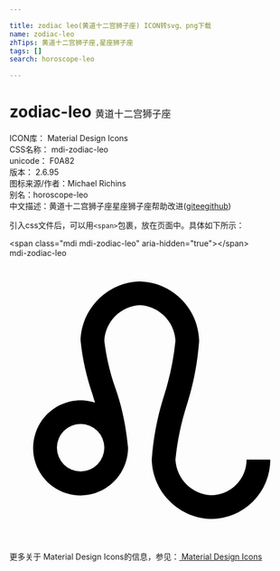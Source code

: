 ```yaml
---

title: zodiac leo(黄道十二宫狮子座) ICON转svg、png下载
name: zodiac-leo
zhTips: 黄道十二宫狮子座,星座狮子座
tags: []
search: horoscope-leo

---
```


# zodiac-leo  <small style="font-size: 60%;font-weight: 100">黄道十二宫狮子座</small>


<div class="detail-page">
<p>
<span>
ICON库：
<span class="badge-secondary badge">Material Design Icons</span> 
</span>
<br/>
<span>
CSS名称：
<span class="badge-secondary badge">mdi-zodiac-leo</span> 
</span>
<br/>
<span>
unicode：
<span class="badge-secondary badge">F0A82</span> 
<copy-btn content='F0A82' btn-title=""></copy-btn>
<copy-btn :content='String.fromCodePoint(parseInt("F0A82", 16))' btn-title="复制U"></copy-btn>
</span>
<br/>
<span>
版本：
<span class="badge-secondary badge">2.6.95</span> 
</span>
<br/>
<span>图标来源/作者：<span class="badge-light badge">Michael Richins</span></span> 
<br/>
<span>别名：<span class="badge-light badge">horoscope-leo</span></span><br/><span class="zh-detail">中文描述：<span class="badge-primary badge">黄道十二宫狮子座</span><span class="badge-primary badge">星座狮子座</span><span class="help-link"><span>帮助改进</span>(<a href="https://gitee.com/liuwave/icon-helper/edit/master/json/material/zodiac-leo.json" target="_blank" rel="noopener noreferrer">gitee</a><a href="https://github.com/liuwave/icon-helper/edit/master/json/material/zodiac-leo.json" target="_blank" rel="noopener noreferrer">github</a></span>)</span><br/>
</p>
</div>
<div class="alert alert-dark">
  <i class="mdi mdi-zodiac-leo mdi-48px"></i>
  <i class="mdi mdi-zodiac-leo mdi-36px"></i>
  <i class="mdi mdi-zodiac-leo mdi-24px"></i>
  <i class="mdi mdi-zodiac-leo mdi-18px"></i>
</div>
<div>
  <p>引入css文件后，可以用<code>&lt;span&gt;</code>包裹，放在页面中。具体如下所示：    
  </p>
  <div class="alert alert-primary" style="font-size: 14px">
    &lt;span class="mdi mdi-zodiac-leo" aria-hidden="true"&gt;&lt;/span&gt;
    <copy-btn content='<span class="mdi mdi-zodiac-leo" aria-hidden="true"></span>'></copy-btn>
  </div>
  <div class="alert alert-secondary">
    <i class="mdi mdi-zodiac-leo"
    style="font-size: 24px"
    aria-hidden="true"></i> mdi-zodiac-leo
    <copy-btn content="mdi-zodiac-leo" btn-title="复制图标名称"></copy-btn>
  </div>
</div>
<div id="svg" class="svg-wrap">
<svg xmlns="http://www.w3.org/2000/svg" viewBox="0 0 24 24"><path d="M20,17A3,3 0 0,1 17,20C15.38,19.92 14.08,18.62 14,17C14.16,15.39 14.5,13.8 15,12.26C15.54,10.55 15.87,8.79 16,7C15.93,4.27 13.73,2.07 11,2C8.27,2.07 6.07,4.27 6,7C6.15,8.53 6.5,10.03 7,11.5L7.21,12.2C5.1,11.53 2.86,12.7 2.19,14.8C1.5,16.91 2.68,19.16 4.79,19.83C6.9,20.5 9.14,19.33 9.81,17.22C9.94,16.83 10,16.41 10,16C9.84,14.27 9.5,12.56 8.91,10.92C8.47,9.65 8.16,8.34 8,7C8.08,5.38 9.38,4.08 11,4C12.62,4.08 13.92,5.38 14,7C13.84,8.61 13.5,10.2 13,11.74C12.46,13.45 12.13,15.21 12,17C12.07,19.73 14.27,21.93 17,22A5,5 0 0,0 22,17H20M6,18A2,2 0 0,1 4,16A2,2 0 0,1 6,14A2,2 0 0,1 8,16A2,2 0 0,1 6,18Z" /></svg>
</div>
<detail full-name='mdi-zodiac-leo'></detail>
    
<div><p>更多关于 Material Design Icons的信息，参见：<a target="_blank" href="https://iconhelper.cn/material.html"> Material Design Icons</a>
</p></div>
